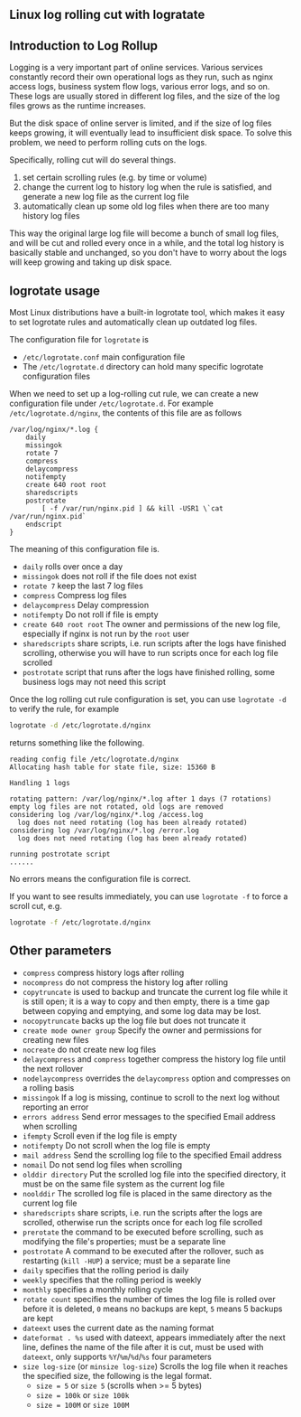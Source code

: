 ## Linux log rolling cut with logratate

## Introduction to Log Rollup

Logging is a very important part of online services. Various services constantly record their own operational logs as they run, such as nginx access logs, business system flow logs, various error logs, and so on. These logs are usually stored in different log files, and the size of the log files grows as the runtime increases.

But the disk space of online server is limited, and if the size of log files keeps growing, it will eventually lead to insufficient disk space. To solve this problem, we need to perform rolling cuts on the logs.

Specifically, rolling cut will do several things.

1. set certain scrolling rules (e.g. by time or volume)
2. change the current log to history log when the rule is satisfied, and generate a new log file as the current log file
3. automatically clean up some old log files when there are too many history log files

This way the original large log file will become a bunch of small log files, and will be cut and rolled every once in a while, and the total log history is basically stable and unchanged, so you don't have to worry about the logs will keep growing and taking up disk space.

## logrotate usage

Most Linux distributions have a built-in logrotate tool, which makes it easy to set logrotate rules and automatically clean up outdated log files.

The configuration file for `logrotate` is

- `/etc/logrotate.conf` main configuration file
- The `/etc/logrotate.d` directory can hold many specific logrotate configuration files

When we need to set up a log-rolling cut rule, we can create a new configuration file under `/etc/logrotate.d`. For example `/etc/logrotate.d/nginx`, the contents of this file are as follows

```
/var/log/nginx/*.log {
    daily
    missingok
    rotate 7
    compress
    delaycompress
    notifempty
    create 640 root root
    sharedscripts
    postrotate
        [ -f /var/run/nginx.pid ] && kill -USR1 \`cat /var/run/nginx.pid`
    endscript
}
```

The meaning of this configuration file is.

- `daily` rolls over once a day
- `missingok` does not roll if the file does not exist
- `rotate 7` keep the last 7 log files
- `compress` Compress log files
- `delaycompress` Delay compression
- `notifempty` Do not roll if file is empty
- `create 640 root root` The owner and permissions of the new log file, especially if nginx is not run by the `root` user
- `sharedscripts` share scripts, i.e. run scripts after the logs have finished scrolling, otherwise you will have to run scripts once for each log file scrolled
- `postrotate` script that runs after the logs have finished rolling, some business logs may not need this script

Once the log rolling cut rule configuration is set, you can use ``logrotate -d`` to verify the rule, for example

```sh
logrotate -d /etc/logrotate.d/nginx
```

returns something like the following.

```
reading config file /etc/logrotate.d/nginx
Allocating hash table for state file, size: 15360 B

Handling 1 logs

rotating pattern: /var/log/nginx/*.log after 1 days (7 rotations)
empty log files are not rotated, old logs are removed
considering log /var/log/nginx/*.log /access.log
  log does not need rotating (log has been already rotated)
considering log /var/log/nginx/*.log /error.log
  log does not need rotating (log has been already rotated)

running postrotate script
......
```

No errors means the configuration file is correct.

If you want to see results immediately, you can use ``logrotate -f`` to force a scroll cut, e.g.

```sh
logrotate -f /etc/logrotate.d/nginx
```

## Other parameters

- `compress` compress history logs after rolling
- ``nocompress`` do not compress the history log after rolling
- `copytruncate` is used to backup and truncate the current log file while it is still open; it is a way to copy and then empty, there is a time gap between copying and emptying, and some log data may be lost.
- `nocopytruncate` backs up the log file but does not truncate it
- `create mode owner group` Specify the owner and permissions for creating new files
- `nocreate` do not create new log files
- `delaycompress` and `compress` together compress the history log file until the next rollover
- `nodelaycompress` overrides the `delaycompress` option and compresses on a rolling basis
- `missingok` If a log is missing, continue to scroll to the next log without reporting an error
- `errors address` Send error messages to the specified Email address when scrolling
- `ifempty` Scroll even if the log file is empty
- `notifempty` Do not scroll when the log file is empty
- `mail address` Send the scrolling log file to the specified Email address
- `nomail` Do not send log files when scrolling
- `olddir directory` Put the scrolled log file into the specified directory, it must be on the same file system as the current log file
- `noolddir` The scrolled log file is placed in the same directory as the current log file
- `sharedscripts` share scripts, i.e. run the scripts after the logs are scrolled, otherwise run the scripts once for each log file scrolled
- `prerotate` the command to be executed before scrolling, such as modifying the file's properties; must be a separate line
- `postrotate` A command to be executed after the rollover, such as restarting (`kill -HUP`) a service; must be a separate line
- `daily` specifies that the rolling period is daily
- `weekly` specifies that the rolling period is weekly
- `monthly` specifies a monthly rolling cycle
- `rotate count` specifies the number of times the log file is rolled over before it is deleted, `0` means no backups are kept, `5` means 5 backups are kept
- `dateext` uses the current date as the naming format
- `dateformat . %s` used with dateext, appears immediately after the next line, defines the name of the file after it is cut, must be used with `dateext`, only supports `%Y`/`%m`/`%d`/`%s` four parameters
- `size log-size` (or `minsize log-size`) Scrolls the log file when it reaches the specified size, the following is the legal format.
    - `size = 5` or `size 5` (scrolls when >= 5 bytes)
    - `size = 100k` or `size 100k`
    - `size = 100M` or `size 100M`
